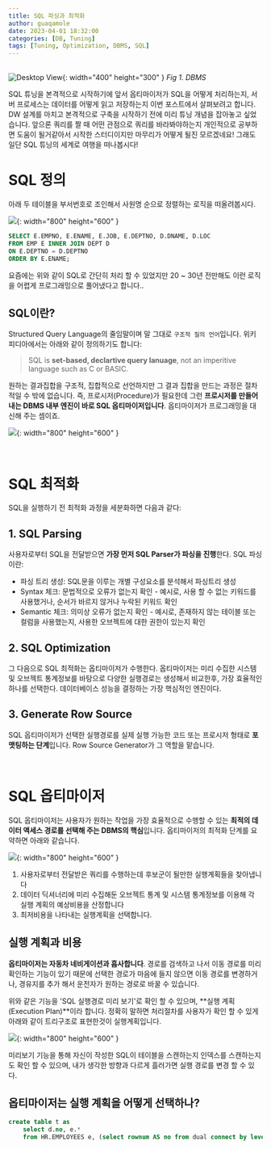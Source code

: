 ```yaml
---
title: SQL 파싱과 최적화
author: guaqamole
date: 2023-04-01 18:32:00
categories: [DB, Tuning]
tags: [Tuning, Optimization, DBMS, SQL]
---
```

<br>![Desktop View](/common/dbms.jpg){: width="400" height="300" }
_Fig 1. DBMS_


SQL 튜닝을 본격적으로 시작하기에 앞서 옵티마이저가 SQL을 어떻게 처리하는지, 서버 프로세스는 데이터를 어떻게 읽고 저장하는지 이번 포스트에서 살펴보려고 합니다. DW 설계를 마치고 본격적으로 구축을 시작하기 전에 미리 튜닝 개념을 잡아놓고 싶었습니다. 앞으론 쿼리를 짤 때 어떤 관점으로 쿼리를 바라봐야하는지 개인적으로 공부하면 도움이 될거같아서 시작한 스터디이지만 마무리가 어떻게 될진 모르겠네요! 그래도 일단 SQL 튜닝의 세계로 여행을 떠나봅시다!

# SQL 정의

아래 두 테이블을 부서번호로 조인해서 사원명 순으로 정렬하는 로직을 떠올려봅시다.

![](/230413/1-1.jpeg){: width="800" height="600" }

~~~sql
SELECT E.EMPNO, E.ENAME, E.JOB, E.DEPTNO, D.DNAME, D.LOC
FROM EMP E INNER JOIN DEPT D
ON E.DEPTNO = D.DEPTNO
ORDER BY E.ENAME;
~~~

요즘에는 위와 같이 SQL로 간단히 처리 할 수 있었지만 20 ~ 30년 전만해도 이런 로직을 어렵게 프로그래밍으로 풀어냈다고 합니다..

## SQL이란?

Structured Query Language의 줄임말이며 말 그대로 `구조적 질의 언어`입니다. 위키피디아에서는 아래와 같이 정의하기도 합니다:

> SQL is **set-based, declartive query lanuage**, not an imperitive language such as C or BASIC.

원하는 결과집합을 구조적, 집합적으로 선언하지만 그 결과 집합을 만드는 과정은 절차적일 수 밖에 없습니다. 즉, 프로시저(Procedure)가 필요한데 그런 **프로시저를 만들어내는 DBMS 내부 엔진이 바로 SQL 옵티마이저입니다**. 옵티마이저가 프로그래밍을 대신해 주는 셈이죠.

![](/230413/1-2.jpeg){: width="800" height="600" }

<br>

# SQL 최적화

SQL을 실행하기 전 최적화 과정을 세분화하면 다음과 같다:

## 1. SQL Parsing

사용자로부터 SQL을 전달받으면 **가장 먼저 SQL Parser가 파싱을 진행**한다. SQL 파싱이란:

- 파싱 트리 생성: SQL문을 이루는 개별 구성요소를 분석해서 파싱트리 생성
- Syntax 체크: 문법적으로 오류가 없는지 확인 - 예시로, 사용 할 수 없는 키워드를 사용했거나, 순서가 바르지 않거나 누락된 키워드 확인
- Semantic 체크: 의미상 오류가 없는지 확인 - 예시로, 존재하지 않는 테이블 또는 컬럼을 사용했는지, 사용한 오브젝트에 대한 권한이 있는지 확인

## 2. SQL Optimization

그 다음으로 SQL 최적화는 옵티마이저가 수행한다. 옵티마이저는 미리 수집한 시스템 및 오브젝트 통계정보를 바탕으로 다양한 실행경로는 생성해서 비교한후, 가장 효율적인 하나를 선택한다. 데이터베이스 성능을 결정하는 가장 핵심적인 엔진이다.

## 3. Generate Row Source

SQL 옵티마이저가 선택한 실행경로를 실제 실행 가능한 코드 또는 프로시저 형태로 **포맷팅하는 단계**입니다. Row Source Generator가 그 역할을 맡습니다.

<br>

# SQL 옵티마이저

SQL 옵티마이저는 사용자가 원하는 작업을 가장 효율적으로 수행할 수 있는 **최적의 데이터 액세스 경로를 선택해 주는 DBMS의 핵심**입니다. 옵티마이저의 최적화 단계를 요약하면 아래와 같습니다.

![](/230413/1-3.png){: width="800" height="600" }

1. 사용자로부터 전달받은 쿼리를 수행하는데 후보군이 될만한 실행계획들을 찾아냅니다
2. 데이터 딕셔너리에 미리 수집해둔 오브젝트 통계 및 시스템 통계정보를 이용해 각 실행 계획의 예상비용을 산정합니다
3. 최저비용을 나타내는 실행계획을 선택합니다.

## 실행 계획과 비용

**옵티마이저는 자동차 네비게이션과 흡사합니다**. 경로를 검색하고 나서 이동 경로를 미리 확인하는 기능이 있기 때문에 선택한 경로가 마음에 들지 않으면 이동 경로를 변경하거나, 경유지를 추가 해서 운전자가 원하는 경로로 바꿀 수 있습니다.

위와 같은 기능을 'SQL 실행경로 미리 보기'로 확인 할 수 있으며, **실행 계획(Execution Plan)**이라 합니다. 정확히 말하면 처리절차를 사용자가 확인 할 수 있게 아래와 같이 트리구조로 표현한것이 실행계획입니다.

![](/230413/1-3-1.png){: width="800" height="600" }

미리보기 기능을 통해 자신이 작성한 SQL이 테이블을 스캔하는지 인덱스를 스캔하는지도 확인 할 수 있으며, 내가 생각한 방향과 다르게 흘러가면 실행 경로를 변경 할 수 있다.

## 옵티마이저는 실행 계획을 어떻게 선택하나?

~~~sql
create table t as
	select d.no, e.*
	from HR.EMPLOYEES e, (select rownum AS no from dual connect by level <=1000) d;
~~~













